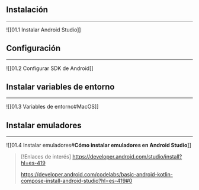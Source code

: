 ## Instalación
---
![[01.1 Instalar Android Studio]]


## Configuración
---
![[01.2 Configurar SDK de Android]]


## Instalar variables de entorno
---
![[01.3 Variables de entorno#MacOS]]


## Instalar emuladores
---
![[01.4 Instalar emuladores#**Cómo instalar emuladores en Android Studio**]]


> [!Enlaces de interés]
> https://developer.android.com/studio/install?hl=es-419
> 
> https://developer.android.com/codelabs/basic-android-kotlin-compose-install-android-studio?hl=es-419#0


